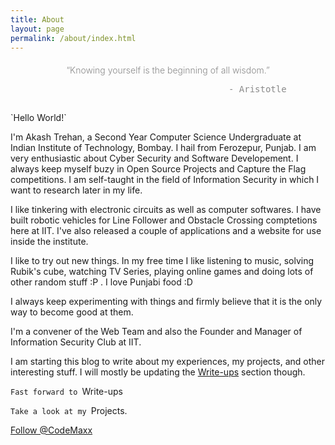 ```yaml
---
title: About
layout: page
permalink: /about/index.html
---
```

<center><h4 style="font-weight: 300; opacity: 0.5;">
“Knowing yourself is the beginning of all wisdom.”<br>
<pre style="border: none;">                                  - Aristotle</pre>
</h4></center>
<footer class="footer-main" style="padding: 5px 0;">
</footer>
`Hello World!`

I'm Akash Trehan, a Second Year Computer Science Undergraduate at Indian Institute of Technology, Bombay. I hail from Ferozepur, Punjab. I am very enthusiastic about Cyber Security and Software Developement. I always keep myself buzy in Open Source Projects and Capture the Flag competitions.
I am self-taught in the field of Information Security in which I want to research later in my life.

I like tinkering with electronic circuits as well as computer softwares. I have built robotic vehicles for Line Follower and Obstacle Crossing comptetions here at IIT. I've also released a couple of applications and a website for use inside the institute.

I like to try out new things. In my free time I like listening to music, solving Rubik's cube, watching TV Series, playing online games and doing lots of other random stuff :P . I love Punjabi food :D

I always keep experimenting with things and firmly believe that it is the only way to become good at them.

I'm a convener of the Web Team and also the Founder and Manager of Information Security Club at IIT.

I am starting this blog to write about my experiences, my projects, and other interesting stuff. I will mostly be updating the [Write-ups](../writeups) section though.

`Fast forward to `<a href='../writeups' style="text-decoration:none">Write-ups</a>

`Take a look at my `<a href='../projects' style="text-decoration:none">Projects.</a>

<a class="github-button" href="https://github.com/CodeMaxx" data-style="mega" data-count-href="/CodeMaxx/followers" data-count-api="/users/CodeMaxx#followers" data-count-aria-label="# followers on GitHub" aria-label="Follow @CodeMaxx on GitHub">Follow @CodeMaxx</a>
